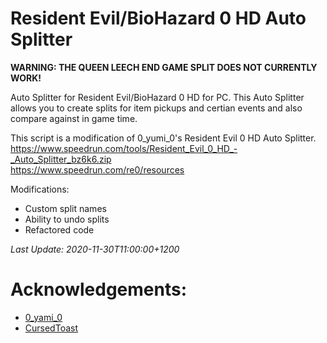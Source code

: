 # Resident Evil/BioHazard 0 HD Auto Splitter

**WARNING: THE QUEEN LEECH END GAME SPLIT DOES NOT CURRENTLY WORK!**

Auto Splitter for Resident Evil/BioHazard 0 HD for PC. This Auto Splitter
allows you to create splits for item pickups and certian events and also
compare against in game time.

This script is a modification of 0_yumi_0's Resident Evil 0 HD Auto Splitter.  
https://www.speedrun.com/tools/Resident_Evil_0_HD_-_Auto_Splitter_bz6k6.zip  
https://www.speedrun.com/re0/resources

Modifications:
- Custom split names
- Ability to undo splits
- Refactored code

*Last Update: 2020-11-30T11:00:00+1200*

# Acknowledgements:

- [0_yami_0](https://www.speedrun.com/user/0_yami_0)
- [CursedToast](http://www.speedrun.com/user/CursedToast)